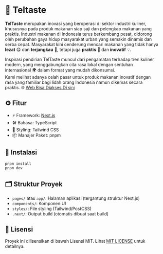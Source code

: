 # 🍴 Teltaste

**TelTaste** merupakan inovasi yang beroperasi di sektor industri kuliner, khususnya pada produk makanan siap saji dan pelengkap makanan yang praktis. Industri makanan di Indonesia terus berkembang pesat, didorong oleh perubahan gaya hidup masyarakat urban yang semakin dinamis dan serba cepat. Masyarakat kini cenderung mencari makanan yang tidak hanya **lezat** 😋 dan **terjangkau** 💸, tetapi juga **praktis** 🚀 dan **inovatif** 💡.

Inspirasi pendirian TelTaste muncul dari pengamatan terhadap tren kuliner modern, yang menggabungkan cita rasa lokal dengan sentuhan internasional 🌍 dalam format yang mudah dikonsumsi.  
Kami melihat adanya celah pasar untuk produk makanan inovatif dengan rasa yang familiar bagi lidah orang Indonesia namun dikemas secara praktis. 🌐 [Web Bisa Diakses Di sini](https://teltaste.vercel.app/)


## ⚙️ Fitur

- ⚡ Framework: [Next.js](https://nextjs.org/)
- 🛠️ Bahasa: TypeScript
- 🎨 Styling: Tailwind CSS
- 📦 Manajer Paket: pnpm

## 🚀 Instalasi

```bash
pnpm install
pnpm dev
```

## 🗂️ Struktur Proyek

- `pages/` atau `app/`: Halaman aplikasi (tergantung struktur Next.js)
- `components/`: Komponen UI
- `styles/`: File styling (Tailwind/PostCSS)
- `.next/`: Output build (otomatis dibuat saat build)

## 📄 Lisensi

Proyek ini dilisensikan di bawah Lisensi MIT. Lihat [MIT LICENSE](./LICENSE) untuk detailnya.
